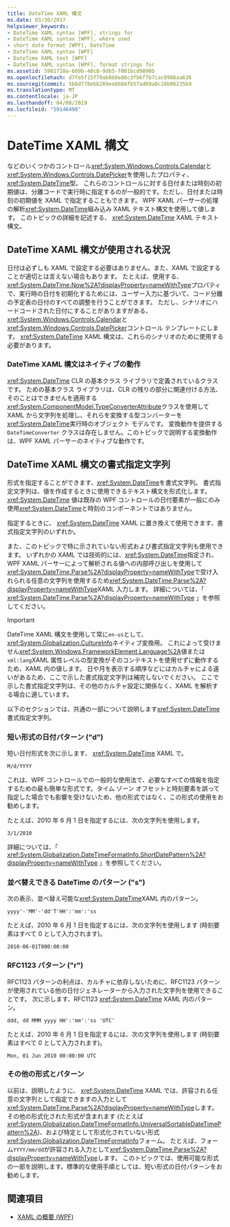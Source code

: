 ```yaml
---
title: DateTime XAML 構文
ms.date: 03/30/2017
helpviewer_keywords:
- DateTime XAML syntax [WPF], strings for
- DateTime XAML syntax [WPF], where used
- short date format [WPF], DateTime
- DateTime XAML syntax [WPF]
- DateTime XAML text [WPF]
- DateTime XAML syntax [WPF], format strings for
ms.assetid: 5901710a-609b-40c8-9d65-f0016cd9090b
ms.openlocfilehash: d7fe5f15f79ab068e88c3fb6f7b7cac0986aa636
ms.sourcegitcommit: 5b6d778ebb269ee6684fb57ad69a8c28b06235b9
ms.translationtype: MT
ms.contentlocale: ja-JP
ms.lasthandoff: 04/08/2019
ms.locfileid: "59146498"
---
```

# <a name="datetime-xaml-syntax"></a>DateTime XAML 構文
などのいくつかのコントロール<xref:System.Windows.Controls.Calendar>と<xref:System.Windows.Controls.DatePicker>を使用したプロパティ、<xref:System.DateTime>型。 これらのコントロールに対する日付または時刻の初期値は、分離コードで実行時に指定するのが一般的です。ただし、日付または時刻の初期値を XAML で指定することもできます。 WPF XAML パーサーの処理の解析<xref:System.DateTime>組み込み XAML テキスト構文を使用して値します。 このトピックの詳細を記述する、 <xref:System.DateTime> XAML テキスト構文。  

<a name="where_datetime_xaml_syntax_is_used"></a>   
## <a name="when-to-use-datetime-xaml-syntax"></a>DateTime XAML 構文が使用される状況  
 日付は必ずしも XAML で設定する必要はありません。また、XAML で設定することが適切とは言えない場合もあります。 たとえば、使用する、<xref:System.DateTime.Now%2A?displayProperty=nameWithType>プロパティで、実行時の日付を初期化するためには、ユーザー入力に基づいて、コード分離の予定表の日付のすべての調整を行うことができます。 ただし、シナリオにハードコードされた日付にすることがありますがある、<xref:System.Windows.Controls.Calendar>と<xref:System.Windows.Controls.DatePicker>コントロール テンプレートにします。 <xref:System.DateTime> XAML 構文は、これらのシナリオのために使用する必要があります。  
  
### <a name="datetime-xaml-syntax-is-a-native-behavior"></a>DateTime XAML 構文はネイティブの動作  
 <xref:System.DateTime> CLR の基本クラス ライブラリで定義されているクラスです。 ための基本クラス ライブラリは、CLR の残りの部分に関連付ける方法、そのことはできませんを適用する<xref:System.ComponentModel.TypeConverterAttribute>クラスを使用して XAML から文字列を処理し、それらを変換する型コンバーターを<xref:System.DateTime>実行時のオブジェクト モデルです。 変換動作を提供する `DateTimeConverter` クラスは存在しません。このトピックで説明する変換動作は、WPF XAML パーサーのネイティブな動作です。  
  
<a name="format_strings_for_datetime_xaml_syntax"></a>   
## <a name="format-strings-for-datetime-xaml-syntax"></a>DateTime XAML 構文の書式指定文字列  
 形式を指定することができます、<xref:System.DateTime>を書式文字列。 書式指定文字列は、値を作成するときに使用できるテキスト構文を形式化します。 <xref:System.DateTime> 値は既存の WPF コントロールの日付要素が一般にのみ使用<xref:System.DateTime>と時刻のコンポーネントではありません。  
  
 指定するときに、 <xref:System.DateTime> XAML に置き換えて使用できます、書式指定文字列のいずれか。  
  
 また、このトピックで特に示されていない形式および書式指定文字列も使用できます。 いずれかの XAML では技術的には、<xref:System.DateTime>指定され、WPF XAML パーサーによって解析される値への内部呼び出しを使用して<xref:System.DateTime.Parse%2A?displayProperty=nameWithType>で受け入れられる任意の文字列を使用するため<xref:System.DateTime.Parse%2A?displayProperty=nameWithType>XAML 入力します。 詳細については、「 <xref:System.DateTime.Parse%2A?displayProperty=nameWithType> 」を参照してください。  
  
> [!IMPORTANT]
>  DateTime XAML 構文を使用して常に`en-us`として、<xref:System.Globalization.CultureInfo>ネイティブ変換用。 これによって受けません<xref:System.Windows.FrameworkElement.Language%2A>値または`xml:lang`XAML 属性レベルの型変換がそのコンテキストを使用せずに動作するため、XAML 内の値します。 日や月を表示する順序などにはカルチャによる違いがあるため、ここで示した書式指定文字列は補完しないでください。 ここで示した書式指定文字列は、その他のカルチャ設定に関係なく、XAML を解析する場合に適しています。  
  
 以下のセクションでは、共通の一部について説明します<xref:System.DateTime>書式指定文字列。  
  
### <a name="short-date-pattern-d"></a>短い形式の日付パターン ("d")  
 短い日付形式を次に示します、 <xref:System.DateTime> XAML で。  
  
 `M/d/YYYY`  
  
 これは、WPF コントロールでの一般的な使用法で、必要なすべての情報を指定するための最も簡単な形式です。タイム ゾーン オフセットと時刻要素を誤って指定した場合でも影響を受けないため、他の形式ではなく、この形式の使用をお勧めします。  
  
 たとえば、2010 年 6 月 1 日を指定するには、次の文字列を使用します。  
  
 `3/1/2010`  
  
 詳細については、「 <xref:System.Globalization.DateTimeFormatInfo.ShortDatePattern%2A?displayProperty=nameWithType> 」を参照してください。  
  
### <a name="sortable-datetime-pattern-s"></a>並べ替えできる DateTime のパターン ("s")  
 次の表示、並べ替え可能な<xref:System.DateTime>XAML 内のパターン。  
  
 `yyyy'-'MM'-'dd'T'HH':'mm':'ss`  
  
 たとえば、2010 年 6 月 1 日を指定するには、次の文字列を使用します (時刻要素はすべて 0 として入力されます)。  
  
 `2010-06-01T000:00:00`  
  
### <a name="rfc1123-pattern-r"></a>RFC1123 パターン ("r")  
 RFC1123 パターンの利点は、カルチャに依存しないために、RFC1123 パターンが使用されている他の日付ジェネレーターから入力された文字列を使用できることです。 次に示します、RFC1123 <xref:System.DateTime> XAML 内のパターン。  
  
 `ddd, dd MMM yyyy HH':'mm':'ss 'UTC'`  
  
 たとえば、2010 年 6 月 1 日を指定するには、次の文字列を使用します (時刻要素はすべて 0 として入力されます)。  
  
 `Mon, 01 Jun 2010 00:00:00 UTC`  
  
### <a name="other-formats-and-patterns"></a>その他の形式とパターン  
 以前は、説明したように、 <xref:System.DateTime> XAML では、許容される任意の文字列として指定できますの入力として<xref:System.DateTime.Parse%2A?displayProperty=nameWithType>します。 その他の形式化された形式が含まれます (たとえば<xref:System.Globalization.DateTimeFormatInfo.UniversalSortableDateTimePattern%2A>)、および特定として形式化されていない形式<xref:System.Globalization.DateTimeFormatInfo>フォーム。 たとえば、フォーム`YYYY/mm/dd`が許容される入力として<xref:System.DateTime.Parse%2A?displayProperty=nameWithType>します。 このトピックでは、使用可能な形式の一部を説明します。標準的な使用手順としては、短い形式の日付パターンをお勧めします。  
  
## <a name="see-also"></a>関連項目

- [XAML の概要 (WPF)](xaml-overview-wpf.md)

